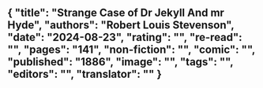 {
 "title": "Strange Case of Dr Jekyll And mr Hyde",
 "authors": "Robert Louis Stevenson",
 "date": "2024-08-23",
 "rating": "",
 "re-read": "",
 "pages": "141",
 "non-fiction": "",
 "comic": "",
 "published": "1886",
 "image": "",
 "tags": "",
 "editors": "",
 "translator": ""
}
---

